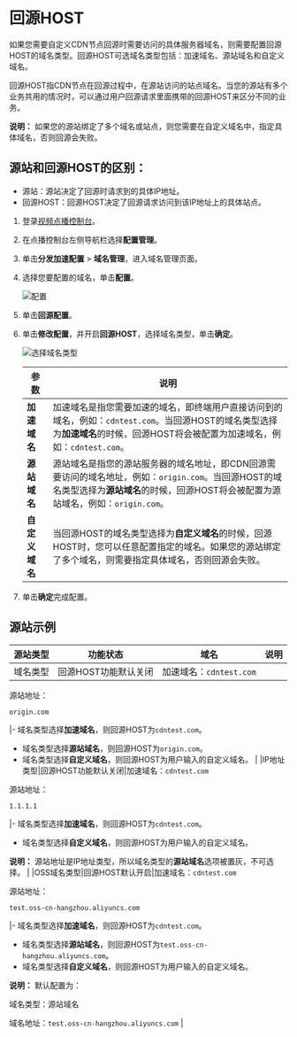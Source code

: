 # 回源HOST

如果您需要自定义CDN节点回源时需要访问的具体服务器域名，则需要配置回源HOST的域名类型。回源HOST可选域名类型包括：加速域名、源站域名和自定义域名。

回源HOST指CDN节点在回源过程中，在源站访问的站点域名。当您的源站有多个业务共用的情况时，可以通过用户回源请求里面携带的回源HOST来区分不同的业务。

**说明：** 如果您的源站绑定了多个域名或站点，则您需要在自定义域名中，指定具体域名，否则回源会失败。

## 源站和回源HOST的区别：

-   源站：源站决定了回源时请求到的具体IP地址。
-   回源HOST：回源HOST决定了回源请求访问到该IP地址上的具体站点。

1.  登录[视频点播控制台](https://vod.console.aliyun.com/)。

2.  在点播控制台左侧导航栏选择**配置管理**。

3.  单击**分发加速配置** \> **域名管理**，进入域名管理页面。

4.  选择您要配置的域名，单击**配置**。

    ![配置](https://static-aliyun-doc.oss-accelerate.aliyuncs.com/assets/img/zh-CN/1277415061/p180549.png)

5.  单击**回源配置**。

6.  单击**修改配置**，并开启**回源HOST**，选择域名类型，单击**确定**。

    ![选择域名类型](https://static-aliyun-doc.oss-accelerate.aliyuncs.com/assets/img/zh-CN/7038415061/p180550.png)

    |参数|说明|
    |--|--|
    |**加速域名**|加速域名是指您需要加速的域名，即终端用户直接访问到的域名，例如：`cdntest.com`。当回源HOST的域名类型选择为**加速域名**的时候，回源HOST将会被配置为加速域名，例如：`cdntest.com`。|
    |**源站域名**|源站域名是指您的源站服务器的域名地址，即CDN回源需要访问的域名地址，例如：`origin.com`。当回源HOST的域名类型选择为**源站域名**的时候，回源HOST将会被配置为源站域名，例如：`origin.com`。|
    |**自定义域名**|当回源HOST的域名类型选择为**自定义域名**的时候，回源HOST时，您可以任意配置指定的域名。如果您的源站绑定了多个域名，则需要指定具体域名，否则回源会失败。|

7.  单击**确定**完成配置。


## 源站示例

|源站类型|功能状态|域名|说明|
|----|----|--|--|
|域名类型|回源HOST功能默认关闭|加速域名：`cdntest.com`

源站地址：

`origin.com`

|-   域名类型选择**加速域名**，则回源HOST为`cdntest.com`。
-   域名类型选择**源站域名**，则回源HOST为`origin.com`。
-   域名类型选择**自定义域名**，则回源HOST为用户输入的自定义域名。 |
|IP地址类型|回源HOST功能默认关闭|加速域名：`cdntest.com`

源站地址：

`1.1.1.1`

|-   域名类型选择**加速域名**，则回源HOST为`cdntest.com`。
-   域名类型选择**自定义域名**，则回源HOST为用户输入的自定义域名。

**说明：** 源站地址是IP地址类型，所以域名类型的**源站域名**选项被置灰，不可选择。 |
|OSS域名类型|回源HOST默认开启|加速域名：`cdntest.com`

源站地址：

`test.oss-cn-hangzhou.aliyuncs.com`

|-   域名类型选择**加速域名**，则回源HOST为`cdntest.com`。
-   域名类型选择**源站域名**，则回源HOST为`test.oss-cn-hangzhou.aliyuncs.com`。
-   域名类型选择**自定义域名**，则回源HOST为用户输入的自定义域名。

**说明：** 默认配置为：

域名类型：源站域名

域名地址：`test.oss-cn-hangzhou.aliyuncs.com` |

